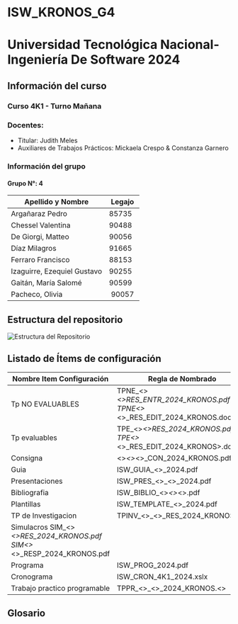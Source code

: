 # ISW_KRONOS_G4
# Universidad Tecnológica Nacional- Ingeniería De Software 2024
## Información del curso
### Curso 4K1 - Turno Mañana
### Docentes:
- Titular: Judith Meles
- Auxiliares de Trabajos Prácticos: Mickaela Crespo & Constanza Garnero

### Información del grupo
#### Grupo N°: 4
| Apellido y Nombre | Legajo |
|--------------|------|
| Argañaraz Pedro | 85735 |
| Chessel Valentina | 90488 |
| De Giorgi, Matteo | 90056 |
| Díaz Milagros | 91665 |
| Ferraro Francisco | 88153 |
| Izaguirre, Ezequiel Gustavo | 90255 |
| Gaitán, María Salomé | 90599 |
| Pacheco, Olivia | 90057 |


## Estructura del repositorio
![Estructura del Repositorio](https://github.com/user-attachments/assets/0e72a848-860b-45cc-a410-908c48d0376b)

## Listado de Ítems de configuración
| Nombre Item Configuración | Regla de Nombrado |
|--------------|------|
| Tp NO EVALUABLES | TPNE_<<Nro TP>>_<<Descripcion>>_RES_ENTR_2024_KRONOS.pdf <br> TPNE_<<Nro TP>>_<<Descripcion>>_RES_EDIT_2024_KRONOS.docx |
| Tp evaluables | TPE_<<Nro TP>>_<<Descripcion>>_RES_2024_KRONOS.pdf <br> TPE_<<Nro TP>>_<<Descripcion>>_RES_EDIT_2024_KRONOS>.docx |
| Consigna | <<tipo de tp>>_<<Nro TP>>_<<Descripcion>>_CON_2024_KRONOS.pdf |
| Guia | ISW_GUIA_<<Descripcion>>_2024.pdf |
| Presentaciones | ISW_PRES_<<Nro>>_<<Descripcion>>_2024.pdf |
| Bibliografia | ISW_BIBLIO_<<Nombre libro>>_<<Edicion>>_<<Idioma>>.pdf |
| Plantillas | ISW_TEMPLATE_<<Descripcion>>_2024.pdf |
| TP de Investigacion | TPINV_<<NroTP>>_<<Descripcion>>_RES_2024_KRONOS.pdf |
| Simulacros SIM_<<Nro Parcial>>_<<Descripcion>>_RES_2024_KRONOS.pdf <br> SIM_<<NroParcial>>_<<Descripcion>>_RESP_2024_KRONOS.pdf |
| Programa | ISW_PROG_2024.pdf |
| Cronograma | ISW_CRON_4K1_2024.xslx |
| Trabajo practico programable | TPPR_<<NroTP>>_<<Descripcion>>_2024_KRONOS.<<ext>> |


## Glosario
